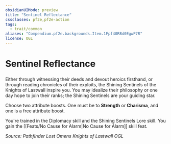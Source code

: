 ```yaml
---
obsidianUIMode: preview
title: "Sentinel Reflectance"
cssclasses: pf2e,pf2e-action
tags:
  - trait/common
aliases: "Compendium.pf2e.backgrounds.Item.1Fpf40RBd0EgwP7R"
license: OGL
---
```

# Sentinel Reflectance

### 






Either through witnessing their deeds and devout heroics firsthand, or through reading chronicles of their exploits, the Shining Sentinels of the Knights of Lastwall inspire you. You may idealize their philosophy or one day hope to join their ranks; the Shining Sentinels are your guiding star.

Choose two attribute boosts. One must be to **Strength** or **Charisma**, and one is a free attribute boost.

You're trained in the Diplomacy skill and the Shining Sentinels Lore skill. You gain the [[Feats/No Cause for Alarm|No Cause for Alarm]] skill feat.

*Source: Pathfinder Lost Omens Knights of Lastwall*
*OGL*